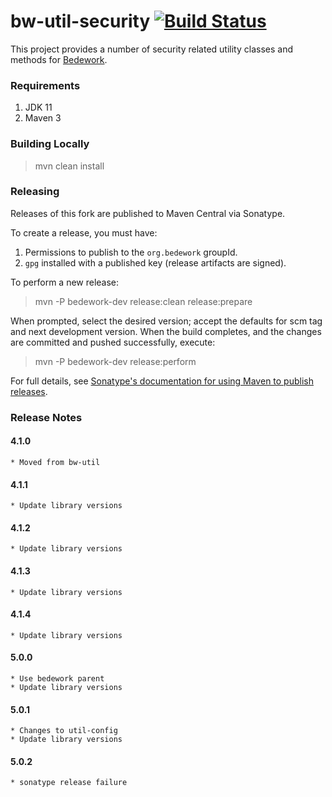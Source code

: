 # bw-util-security [![Build Status](https://travis-ci.org/Bedework/bw-util-security.svg)](https://travis-ci.org/Bedework/bw-util-security)

This project provides a number of security related utility classes and methods for
[Bedework](https://www.apereo.org/projects/bedework).

### Requirements

1. JDK 11
2. Maven 3

### Building Locally

> mvn clean install

### Releasing

Releases of this fork are published to Maven Central via Sonatype.

To create a release, you must have:

1. Permissions to publish to the `org.bedework` groupId.
2. `gpg` installed with a published key (release artifacts are signed).

To perform a new release:

> mvn -P bedework-dev release:clean release:prepare

When prompted, select the desired version; accept the defaults for scm tag and next development version.
When the build completes, and the changes are committed and pushed successfully, execute:

> mvn -P bedework-dev release:perform

For full details, see [Sonatype's documentation for using Maven to publish releases](http://central.sonatype.org/pages/apache-maven.html).

### Release Notes
#### 4.1.0
    * Moved from bw-util

#### 4.1.1
    * Update library versions

#### 4.1.2
    * Update library versions

#### 4.1.3
    * Update library versions

#### 4.1.4
    * Update library versions

#### 5.0.0
    * Use bedework parent
    * Update library versions

#### 5.0.1
    * Changes to util-config
    * Update library versions

#### 5.0.2
    * sonatype release failure
